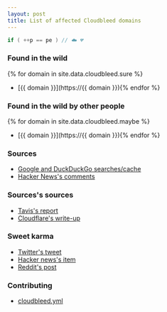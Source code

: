 ```yaml
---
layout: post
title: List of affected Cloudbleed domains
---
```


```c
if ( ++p == pe ) // ☁️ 💔
```

### Found in the wild

{% for domain in site.data.cloudbleed.sure %}
- [{{ domain }}](https://{{ domain }}){% endfor %}

### Found in the wild by other people

{% for domain in site.data.cloudbleed.maybe %}
- [{{ domain }}](https://{{ domain }}){% endfor %}

### Sources

- [Google and DuckDuckGo searches/cache](https://www.youtube.com/watch?v=oHg5SJYRHA0)
- [Hacker News's comments](https://news.ycombinator.com/item?id=13718752)

### Sources's sources

- [Tavis's report](https://bugs.chromium.org/p/project-zero/issues/detail?id=1139)
- [Cloudflare's write-up](https://blog.cloudflare.com/incident-report-on-memory-leak-caused-by-cloudflare-parser-bug/)

### Sweet karma

- [Twitter's tweet](https://twitter.com/bydorian/status/835055649809539072)
- [Hacker news's item](https://news.ycombinator.com/item?id=13722199)
- [Reddit's post](https://www.reddit.com/r/netsec/comments/5vwjwi/list_of_affected_cloudbleed_domains/)

### Contributing

- [cloudbleed.yml](https://github.com/Dorian/doma/blob/master/_data/cloudbleed.yml)
